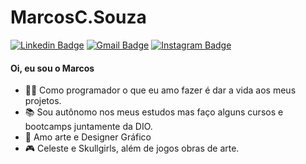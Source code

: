 # MarcosC.Souza

[![Linkedin Badge](https://img.shields.io/badge/-Marcos%20C.Souza-1199cc?style=flat-square&labelColor=6633cc&logo=linkedin&logoColor=white&link=https://www.linkedin.com/in/marcos-c-souza-596659197/)](https://www.linkedin.com/in/marcos-c-souza-596659197/) 
[![Gmail Badge](https://img.shields.io/badge/-marcos.c4051@gmail.com-1199cc?style=flat-square&labelColor=6633cc&logo=Gmail&logoColor=white&link=marcos.c4051@gmail.com)](mailto:marcos.c4051f@gmail.com)
[![Instagram Badge](https://img.shields.io/badge/-marcos__cs__-1199cc?style=flat-square&labelColor=6633cc&logo=instagram&logoColor=white&link=https://twitter.com/dieegosf)](https://www.instagram.com/marcos_cs_/)

#### Oi, eu sou o Marcos
 
- 👨‍💻 Como programador o que eu amo fazer é dar a vida aos meus projetos. 
- 📚 Sou autônomo nos meus estudos mas faço alguns cursos e bootcamps juntamente da DIO.
- 🎨 Amo arte e Designer Gráfico
- 🎮 Celeste e Skullgirls, além de jogos obras de arte. 

[comment]: <> (Hey i'm Marcos from Brazil. 
I love bringing my projects to life and i study to get to make them. 
)
